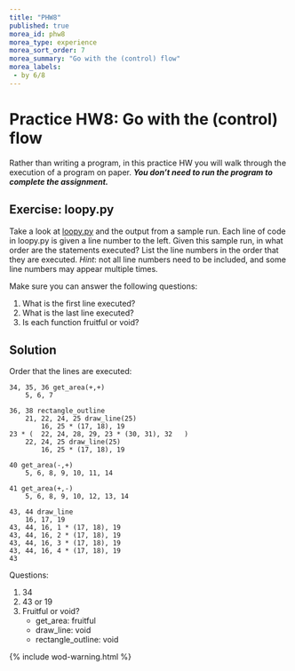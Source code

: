```yaml
---
title: "PHW8"
published: true
morea_id: phw8
morea_type: experience
morea_sort_order: 7
morea_summary: "Go with the (control) flow"
morea_labels:
 - by 6/8
---
```

# Practice HW8: Go with the (control) flow

Rather than writing a program, in this practice HW you will walk through the execution of a program on paper. ***You don’t need to run the program to complete the assignment.***

<!--{% include wod-times.html Rx="<20 min" Av="20-40 min" Sd="40-60 min" DNF="60+ min" %}-->

## Exercise: loopy.py

Take a look at [loopy.py](loopy.pdf) and the output from a sample run. Each line of code in loopy.py is given a line number to the left. Given this sample run, in what order are the statements executed? List the line numbers in the order that they are executed. *Hint*: not all line numbers need to be included, and some line numbers may appear multiple times.

Make sure you can answer the following questions:

1. What is the first line executed?
1. What is the last line executed?
1. Is each function fruitful or void?

<!--## Demonstration

*Coming soon...*

Once you've finished doing the WOD a single time, you can watch me do it:

{% include youtube.html id="0BPlMXkwdcY" %}-->

## Solution

Order that the lines are executed:

	34, 35, 36 get_area(+,+)
		5, 6, 7
	
	36, 38 rectangle_outline
		21, 22, 24, 25 draw_line(25)
			16, 25 * (17, 18), 19
	23 * (	22, 24, 28, 29, 23 * (30, 31), 32	)
		22, 24, 25 draw_line(25)
			16, 25 * (17, 18), 19 

	40 get_area(-,+)
		5, 6, 8, 9, 10, 11, 14

	41 get_area(+,-)
		5, 6, 8, 9, 10, 12, 13, 14

	43, 44 draw_line
		16, 17, 19
	43, 44, 16, 1 * (17, 18), 19
	43, 44, 16, 2 * (17, 18), 19
	43, 44, 16, 3 * (17, 18), 19
	43, 44, 16, 4 * (17, 18), 19
	43

Questions:

1. 34
1. 43 or 19
2. Fruitful or void?
    * get_area:		fruitful
	* draw_line:		void
	* rectangle_outline:	void

{% include wod-warning.html %}
